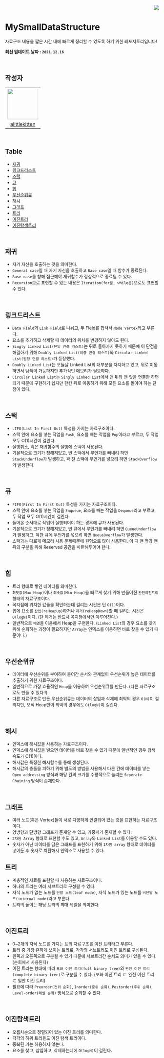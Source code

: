 <div align="right">
  <a href="https://github.com/BoostUpStudy/MySmallDataStructure">
      <img src="https://hits.seeyoufarm.com/api/count/incr/badge.svg?url=https://github.com/BoostUpStudy/MySmallDataStructure&count_bg=%233D61C8&title_bg=%23555555&icon=&icon_color=%23E7E7E7&title=hits&edge_flat=false"/></a>
</div>

# MySmallDataStructure
자료구조 내용을 짧은 시간 내에 빠르게 정리할 수 있도록 하기 위한 레포지토리입니다!

**최신 업데이트 날짜 : `2021.12.16`**

<br/>

## 작성자

<div>
  <table align="center">
    <tr>
      <td>  
        <a href="https://github.com/alittlekitten">
          <img src="https://avatars.githubusercontent.com/alittlekitten" width="100"/>
        </a>
      </td>
    </tr>
    <tr>
      <td align="center">
        <a href="https://github.com/alittlekitten">
          alittlekitten
        </a>
      </td>
    </tr>
  </table>
</div>

<br/>

## Table

- [재귀](#재귀)
- [링크드리스트](#링크드리스트)
- [스택](#스택)
- [큐](#큐)
- [힙](#힙)
- [우선순위큐](#우선순위큐)
- [해시](#해시)
- [그래프](#그래프)
- [트리](#트리)
- [이진트리](#이진트리)
- [이진탐색트리](#이진탐색트리)

<br/>

## 재귀
- 자기 자신을 호출하는 것을 의미한다.
- `General case`일 때 자기 자신을 호출하고 `Base case`일 때 함수가 종료된다.
- `Base case`를 향해 접근해야 재귀함수가 정상적으로 종료될 수 있다.
- `Recursion`으로 표현할 수 있는 내용은 `Iteration(for문, while문)`으로도 표현할 수 있다.

<br />

## 링크드리스트
- `Data Field`와 `Link Field`로 나뉘고, 두 Field를 합쳐서 `Node Vertex`라고 부른다.
- 요소를 추가하고 삭제할 때 데이터의 위치를 변경하지 않아도 된다.
- `Singly Linked List(단일 연결 리스트)`는 뒤로 돌아가지 못하기 때문에 이 단점을 해결하기 위해 `Doubly Linked List(이중 연결 리스트)`와 `Circular Linked List(원형 연결 리스트)`가 등장했다.
- `Doubly Linked List`는 오늘날 Linked List의 대부분을 차지하고 있고, 뒤로 이동하면서 탐색이 가능하지만 추가적인 메모리가 필요하다.
- `Circular Linked List`는 `Singly Linked List`에서 맨 뒤와 맨 앞을 연결만 하면 되기 때문에 구현하기 쉽지만 한칸 뒤로 이동하기 위해 모든 요소를 돌아야 하는 단점이 있다.

<br />

## 스택
- `LIFO(Last In First Out)` 특성을 가지는 자료구조이다.
- 스택 안에 요소를 넣는 작업을 `Push`, 요소를 빼는 작업을 `Pop`이라고 부르고, 두 작업 모두 O(1)시간이 걸린다.
- 실행취소, 혹은 재귀함수의 실행에 스택이 사용된다.
- 기본적으로 크기가 정해져있고, 빈 스택에서 무언가를 빼내려 하면 `StackUnderflow`가 발생하고, 꽉 찬 스택에 무언가를 넣으려 하면 `StackOverflow`가 발생한다.

<br />

## 큐
- `FIFO(First In First Out)` 특성을 가지는 자료구조이다.
- 스택 안에 요소를 넣는 작업을 `Enqueue`, 요소를 빼는 작업을 `Dequeue`라고 부르고, 두 작업 모두 O(1)시간이 걸린다.
- 들어온 순서대로 작업이 실행되어야 하는 경우에 큐가 사용된다.
- 기본적으로 크기가 정해져있고, 빈 큐에서 무언가를 빼내려 하면 `QueueUnderflow`가 발생하고, 꽉찬 큐에 무언가를 넣으려 하면 `QueueOverflow`가 발생한다.
- 스택과는 다르게 메모리 사용 문제때문에 원형으로 많이 사용한다. 이 때 맨 앞과 맨 뒤의 구분을 위해 Reserved 공간을 마련해두어야 한다.

<br />

## 힙
- 트리 형태로 쌓인 데이터를 의미한다.
- `최댓값(Max-Heap)`이나 `최솟값(Min-Heap)`을 빠르게 찾기 위해 만들어진 `완전이진트리` 형태의 자료구조이다.
- 꼭지점에 위치한 값들을 확인하는데 걸리는 시간은 단 `O(1)`이다.
- 힙에 요소를 `삽입(reHeapUp)`하거나 `제거(reHeapDown)`할 때 걸리는 시간은 `O(logN)`이다. (단 제거는 반드시 꼭지점에서만 이루어진다.)
- 일반적으로 `배열`을 이용해서 Heap을 구현한다. (`Linked List`의 경우 요소를 찾기 위해 순회하는 과정이 필요하지만 `Array`는 인덱스를 이용하면 바로 찾을 수 있기 때문이다.)

<br />

## 우선순위큐
- 데이터에 우선순위를 부여하여 들어간 순서와 관계없이 우선순위가 높은 데이터를 추출하기 위한 자료구조이다.
- 일반적으로 가장 효율적인 `Heap`을 이용하여 우선순위큐를 만든다. (다른 자료구조로도 만들 수 있다!!) 
- 다른 자료구조로 만든 우선순위큐는 데이터의 삽입과 삭제에 최악의 경우 `O(N)`이 걸리지만, 오직 Heap만이 최악의 경우에도 `O(logN)`이 걸린다.

<br />

## 해시
- 인덱스에 해시값을 사용하는 자료구조이다.
- 인덱스에 해시값을 넣으면 데이터를 바로 찾을 수 있기 때문에 일반적인 경우 검색 속도가 O(1)이다.
- 해시값은 특정한 해시함수를 통해 생성된다.
- 해시값의 충돌을 피하기 위해 별도의 방법을 사용해서 다른 칸에 데이터를 넣는 `Open addressing` 방식과 해당 칸의 크기를 수평적으로 늘리는 `Seperate Chaining` 방식이 존재한다.

<br />

## 그래프
- 여러 노드(혹은 Vertex)들이 서로 다양하게 연결되어 있는 것을 표현하는 자료구조이다.
- 양방향과 단방향 그래프가 존재할 수 있고, 가중치가 존재할 수 있다.
- `2차원 Array` 형태로 표현할 수도 있고, `Array`와 `Linked List`를 이용할 수도 있다.
- 숫자가 아닌 데이터를 담은 그래프를 표현하기 위해 `1차원 array` 형태로 데이터를 넣어둔 후 숫자로 치환해서 인덱스로 사용할 수 있다.

## 트리
- 계층적인 자료를 표현할 때 사용하는 자료구조이다.
- 하나의 트리는 여러 서브트리로 구성될 수 있다.
- 자식 노드가 없는 노드를 `단말 노드(leaf node)`, 자식 노드가 있는 노드를 `비단말 노드(internal node)`라고 부른다.
- 트리의 높이는 해당 트리의 최대 레벨을 의미한다.

<br />

## 이진트리
- 0~2개의 자식 노드를 가지는 트리 자료구조를 이진 트리라고 부른다.
- 트리 중 가장 흔하게 쓰이는 트리로, 각각의 서브트리도 이진 트리로 구성된다.
- 왼쪽과 오른쪽으로 구분될 수 있기 때문에 서브트리간 순서도 의미가 있을 수 있다. (순회에서 사용된다)
- 이진 트리는 형태에 따라 `포화 이진 트리(full binary tree)`와 `완전 이진 트리(complete binary tree)`로 구분될 수 있다. (포화 이진 트리 ⊂ 완전 이진 트리 ⊂ 일반 이진 트리)
- 필요에 따라 `Preorder(전위 순회)`, `Inorder(중위 순회)`, `Postorder(후위 순회)`, `Level-order(레벨 순회)` 방식으로 순회할 수 있다.

<br />

## 이진탐색트리
- 오름차순으로 정렬되어 있는 이진 트리를 의미한다.
- 각각의 하위 트리들도 이진 탐색 트리이다.
- 중복된 키는 허용하지 않는다.
- 요소를 찾고, 삽입하고, 삭제하는데에 `O(logN)`이 걸린다.

<br />
